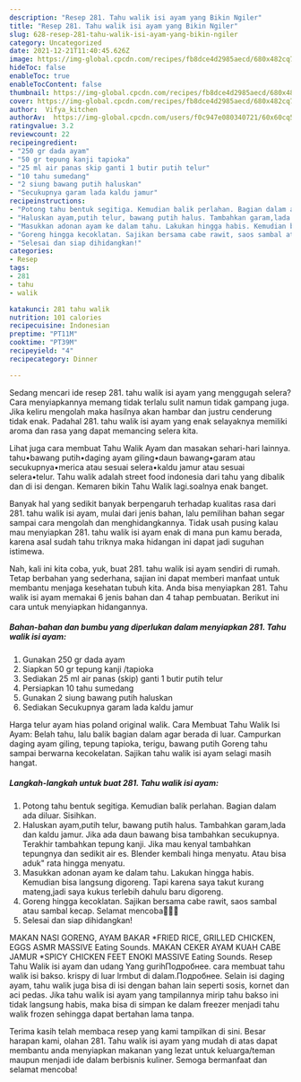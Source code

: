 ```yaml
---
description: "Resep 281. Tahu walik isi ayam yang Bikin Ngiler"
title: "Resep 281. Tahu walik isi ayam yang Bikin Ngiler"
slug: 628-resep-281-tahu-walik-isi-ayam-yang-bikin-ngiler
category: Uncategorized
date: 2021-12-21T11:40:45.626Z
image: https://img-global.cpcdn.com/recipes/fb8dce4d2985aecd/680x482cq70/281-tahu-walik-isi-ayam-foto-resep-utama.jpg
hideToc: false
enableToc: true
enableTocContent: false
thumbnail: https://img-global.cpcdn.com/recipes/fb8dce4d2985aecd/680x482cq70/281-tahu-walik-isi-ayam-foto-resep-utama.jpg
cover: https://img-global.cpcdn.com/recipes/fb8dce4d2985aecd/680x482cq70/281-tahu-walik-isi-ayam-foto-resep-utama.jpg
author:  Vifya_kitchen
authorAv:  https://img-global.cpcdn.com/users/f0c947e080340721/60x60cq50/avatar.jpg
ratingvalue: 3.2
reviewcount: 22
recipeingredient:
- "250 gr dada ayam"
- "50 gr tepung kanji tapioka"
- "25 ml air panas skip ganti 1 butir putih telur"
- "10 tahu sumedang"
- "2 siung bawang putih haluskan"
- "Secukupnya garam lada kaldu jamur"
recipeinstructions:
- "Potong tahu bentuk segitiga. Kemudian balik perlahan. Bagian dalam ada diluar. Sisihkan."
- "Haluskan ayam,putih telur, bawang putih halus. Tambahkan garam,lada dan kaldu jamur. Jika ada daun bawang bisa tambahkan secukupnya. Terakhir tambahkan tepung kanji. Jika mau kenyal tambahkan tepungnya dan sedikit air es. Blender kembali hinga menyatu. Atau bisa aduk&#34; rata hingga menyatu."
- "Masukkan adonan ayam ke dalam tahu. Lakukan hingga habis. Kemudian bisa langsung digoreng. Tapi karena saya takut kurang mateng,jadi saya kukus terlebih dahulu baru digoreng."
- "Goreng hingga kecoklatan. Sajikan bersama cabe rawit, saos sambal atau sambal kecap. Selamat mencoba🥰🥰🥰"
- "Selesai dan siap dihidangkan!"
categories:
- Resep
tags:
- 281
- tahu
- walik

katakunci: 281 tahu walik 
nutrition: 101 calories
recipecuisine: Indonesian
preptime: "PT11M"
cooktime: "PT39M"
recipeyield: "4"
recipecategory: Dinner

---
```



Sedang mencari ide resep 281. tahu walik isi ayam yang menggugah selera? Cara menyiapkannya memang tidak terlalu sulit namun tidak gampang juga. Jika keliru mengolah maka hasilnya akan hambar dan justru cenderung tidak enak. Padahal 281. tahu walik isi ayam yang enak selayaknya memiliki aroma dan rasa yang dapat memancing selera kita.


Lihat juga cara membuat Tahu Walik Ayam dan masakan sehari-hari lainnya. tahu•bawang putih•daging ayam giling•daun bawang•garam atau secukupnya•merica atau sesuai selera•kaldu jamur atau sesuai selera•telur. Tahu walik adalah street food indonesia dari tahu yang dibalik dan di isi dengan. Kemaren bikin Tahu Walik lagi.soalnya enak banget.

Banyak hal yang sedikit banyak berpengaruh terhadap kualitas rasa dari 281. tahu walik isi ayam, mulai dari jenis bahan, lalu pemilihan bahan segar sampai cara mengolah dan menghidangkannya. Tidak usah pusing kalau mau menyiapkan 281. tahu walik isi ayam enak di mana pun kamu berada, karena asal sudah tahu triknya maka hidangan ini dapat jadi suguhan istimewa.


Nah, kali ini kita coba, yuk, buat 281. tahu walik isi ayam sendiri di rumah. Tetap berbahan yang sederhana, sajian ini dapat memberi manfaat untuk membantu menjaga kesehatan tubuh kita. Anda bisa menyiapkan 281. Tahu walik isi ayam memakai 6 jenis bahan dan 4 tahap pembuatan. Berikut ini cara untuk menyiapkan hidangannya.

<!--inarticleads1-->

##### Bahan-bahan dan bumbu yang diperlukan dalam menyiapkan 281. Tahu walik isi ayam:

1. Gunakan 250 gr dada ayam
1. Siapkan 50 gr tepung kanji /tapioka
1. Sediakan 25 ml air panas (skip) ganti 1 butir putih telur
1. Persiapkan 10 tahu sumedang
1. Gunakan 2 siung bawang putih haluskan
1. Sediakan Secukupnya garam lada kaldu jamur


Harga telur ayam hias poland original walik. Cara Membuat Tahu Walik Isi Ayam: Belah tahu, lalu balik bagian dalam agar berada di luar. Campurkan daging ayam giling, tepung tapioka, terigu, bawang putih Goreng tahu sampai berwarna kecokelatan. Sajikan tahu walik isi ayam selagi masih hangat. 

<!--inarticleads2-->

##### Langkah-langkah untuk buat 281. Tahu walik isi ayam:

1. Potong tahu bentuk segitiga. Kemudian balik perlahan. Bagian dalam ada diluar. Sisihkan.
1. Haluskan ayam,putih telur, bawang putih halus. Tambahkan garam,lada dan kaldu jamur. Jika ada daun bawang bisa tambahkan secukupnya. Terakhir tambahkan tepung kanji. Jika mau kenyal tambahkan tepungnya dan sedikit air es. Blender kembali hinga menyatu. Atau bisa aduk&#34; rata hingga menyatu.
1. Masukkan adonan ayam ke dalam tahu. Lakukan hingga habis. Kemudian bisa langsung digoreng. Tapi karena saya takut kurang mateng,jadi saya kukus terlebih dahulu baru digoreng.
1. Goreng hingga kecoklatan. Sajikan bersama cabe rawit, saos sambal atau sambal kecap. Selamat mencoba🥰🥰🥰
1. Selesai dan siap dihidangkan!

MAKAN NASI GORENG, AYAM BAKAR *FRIED RICE, GRILLED CHICKEN, EGGS ASMR MASSIVE Eating Sounds. MAKAN CEKER AYAM KUAH CABE JAMUR *SPICY CHICKEN FEET ENOKI MASSIVE Eating Sounds. Resep Tahu Walik isi ayam dan udang Yang gurihПодробнее. cara membuat tahu walik isi bakso. krispy di luar lrmbut di dalam.Подробнее. Selain isi daging ayam, tahu walik juga bisa di isi dengan bahan lain seperti sosis, kornet dan aci pedas. Jika tahu walik isi ayam yang tampilannya mirip tahu bakso ini tidak langsung habis, maka bisa di simpan ke dalam freezer menjadi tahu walik frozen sehingga dapat bertahan lama tanpa. 

Terima kasih telah membaca resep yang kami tampilkan di sini. Besar harapan kami, olahan 281. Tahu walik isi ayam yang mudah di atas dapat membantu anda menyiapkan makanan yang lezat untuk keluarga/teman maupun menjadi ide dalam berbisnis kuliner. Semoga bermanfaat dan selamat mencoba!
